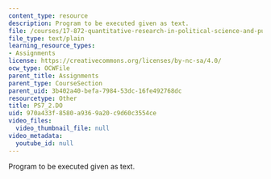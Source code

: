 ```yaml
---
content_type: resource
description: Program to be executed given as text.
file: /courses/17-872-quantitative-research-in-political-science-and-public-policy-spring-2004/970a433f8580a9369a20c9d60c3554ce_PS7_2.DO
file_type: text/plain
learning_resource_types:
- Assignments
license: https://creativecommons.org/licenses/by-nc-sa/4.0/
ocw_type: OCWFile
parent_title: Assignments
parent_type: CourseSection
parent_uid: 3b402a40-befa-7984-53dc-16fe492768dc
resourcetype: Other
title: PS7_2.DO
uid: 970a433f-8580-a936-9a20-c9d60c3554ce
video_files:
  video_thumbnail_file: null
video_metadata:
  youtube_id: null
---
```

Program to be executed given as text.
